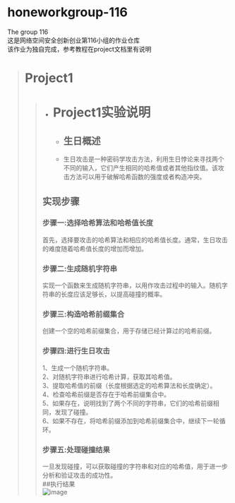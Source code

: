 # honeworkgroup-116  
The group 116  
这是网络空间安全创新创业第116小组的作业仓库  
该作业为独自完成，参考教程在project文档里有说明  
> # Project1  
>> - # Project1实验说明    
>>   - ## 生日概述  
>>   - 生日攻击是一种密码学攻击方法，利用生日悖论来寻找两个不同的输入，它们产生相同的哈希值或者其他指纹值。该攻击方法可以用于破解哈希函数的强度或者构造冲突。  
>> ## 实现步骤  
>> ### 步骤一:选择哈希算法和哈希值长度  
>> 首先，选择要攻击的哈希算法和相应的哈希值长度。通常，生日攻击的难度随着哈希值长度的增加而增加。  
>> ### 步骤二:生成随机字符串  
>> 实现一个函数来生成随机字符串，以用作攻击过程中的输入。随机字符串的长度应该足够长，以提高碰撞的概率。  
>> ### 步骤三:构造哈希前缀集合  
>> 创建一个空的哈希前缀集合，用于存储已经计算过的哈希前缀。  
>> ### 步骤四:进行生日攻击  
>> 1、生成一个随机字符串。  
>> 2、对随机字符串进行哈希计算，获取其哈希值。  
>> 3、提取哈希值的前缀（长度根据选定的哈希算法和长度确定）。  
>> 4、检查哈希前缀是否存在于哈希前缀集合中。  
>> 5、如果存在，说明找到了两个不同的字符串，它们的哈希前缀相同，发现了碰撞。  
>> 6、如果不存在，将哈希前缀添加到哈希前缀集合中，继续下一轮循环。  
>> ### 步骤五:处理碰撞结果  
>> 一旦发现碰撞，可以获取碰撞的字符串和对应的哈希值，用于进一步分析和验证攻击的成功性。    
>> ##执行结果  
>>![image](https://github.com/2562908360/honeworkgroup-116/assets/97723386/b0071d01-2143-493c-b789-4279eec195ac)



